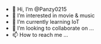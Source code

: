 - 👋 Hi, I’m @Panzy0215
- 👀 I’m interested in movie & music
- 🌱 I’m currently learning IoT
- 💞️ I’m looking to collaborate on ...
- 📫 How to reach me ...

<!---
Panzy is a ✨ special ✨ repository because its `README.md` (this file) appears on your GitHub profile.
You can click the Preview link to take a look at your changes.
--->
